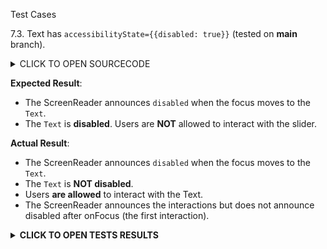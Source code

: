 Test Cases

7.3. Text has `accessibilityState={{disabled: true}}` (tested on **main** branch).

<details><summary>CLICK TO OPEN SOURCECODE</summary>
<p>

Full SourceCode Available at https://github.com/fabriziobertoglio1987/ReactNativeAwesomeProject/blob/switch-component-does-not-disable-click/App.js

```javascript
```

</p>
</details>

**Expected Result**:
- The ScreenReader announces `disabled` when the focus moves to the `Text`.
- The `Text` is **disabled**. Users are **NOT** allowed to interact with the slider.

**Actual Result**:
- The ScreenReader announces `disabled` when the focus moves to the `Text`.
- The `Text` is **NOT disabled**. 
- Users **are allowed** to interact with the Text.
- The ScreenReader announces the interactions but does not announce disabled after onFocus (the first interaction).

**<details><summary>CLICK TO OPEN TESTS RESULTS</summary>**
<p>

<video src="" width="1000" />

</p>
</details>
